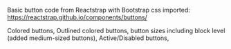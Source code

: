 Basic button code from Reactstrap with Bootstrap css imported: https://reactstrap.github.io/components/buttons/

Colored buttons, Outlined colored buttons, button sizes including block level (added medium-sized buttons),
Active/Disabled buttons, 